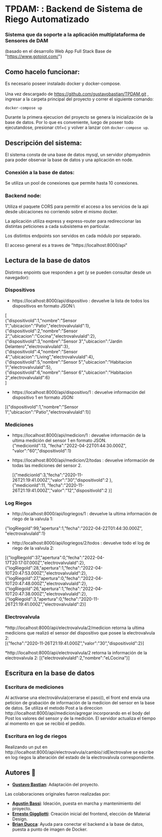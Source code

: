 # TPDAM: : Backend de Sistema de Riego Automatizado 
### Sistema que da soporte a la aplicación multiplataforma de Sensores de DAM 
 (basado en el desarrollo Web App Full Stack Base de "https://www.gotoiot.com/")


## Como hacelo funcionar:
Es necesario poseer instalado docker y docker-compose.\
\
Una vez descargado de https://github.com/gustavobastian/TPDAM.git , ingresar a la carpeta principal del proyecto y correr el siguiente comando:

`docker-compose up`

Durante la primera ejecucion del proyecto se genera la inicialización de la base de datos. Por lo que es conveniente, luego de poseer todo ejecutandose, presionar ctrl+c y volver a lanzar con `docker-compose up`.


## Descripción del sistema:
El sistema consta de una base de datos mysql, un servidor phpmyadmin para poder observar la base de datos y una aplicación en node.
### Conexión a la base de datos:
Se utiliza un pool de conexiones que permite hasta 10 conexiones. 
### Backend node:
Utiliza el paquete CORS para permitir el acceso a los servicios de la api desde ubicaciones no corriendo sobre el mismo docker.

La aplicación utiliza express y express-router para redireccionar las distintas peticiones a cada subsistema en particular.

Los distintos endpoints son servidos en cada módulo por separado.

El acceso general es a traves de "https://localhost:8000/api"

## Lectura de la base de datos
Distintos enpoints que responden a get (y se pueden consultar desde un navegador):


### Dispositivos

* https://localhost:8000/api/dispositivo  : devuelve la lista de todos los dispositivos en formato JSON:\

[\
{"dispositivoId":1,"nombre":"Sensor 1","ubicacion":"Patio","electrovalvulaId":1},\
{"dispositivoId":2,"nombre":"Sensor 2","ubicacion":"Cocina","electrovalvulaId":2},\
{"dispositivoId":3,"nombre":"Sensor 3","ubicacion":"Jardin Delantero","electrovalvulaId":3},\
{"dispositivoId":4,"nombre":"Sensor 4","ubicacion":"Living","electrovalvulaId":4},\
{"dispositivoId":5,"nombre":"Sensor 5","ubicacion":"Habitacion 1","electrovalvulaId":5},\
{"dispositivoId":6,"nombre":"Sensor 6","ubicacion":"Habitacion 2",electrovalvulaId":6}\
]


* https://localhost:8000/api/dispositivo/1 : devuelve información del dispositivo 1 en formato JSON: 

[{"dispositivoId":1,"nombre":"Sensor 1","ubicacion":"Patio","electrovalvulaId":1}]

### Mediciones

* https://localhost:8000/api/medicion/1 : devuelve información de la ultima medición del sensor 1 en formato JSON.\
 {"medicionId":13, "fecha":"2022-04-22T01:44:30.000Z", "valor":"60","dispositivoId":1}

* https://localhost:8000/api/medicion/2/todas : devuelve información de todas las mediciones del sensor 2.
 
  [{"medicionId":3,"fecha":"2020-11-26T21:19:41.000Z","valor":"30","dispositivoId":2  },\
  {"medicionId":11, "fecha":"2020-11-26T21:19:41.000Z","valor":"12","dispositivoId":2 }]

### Log Riegos

* http://localhost:8000/api/logriegos/1 : devuelve la ultima información de riego de la valvula 1:

{"logRiegoId":99,"apertura":1,"fecha":"2022-04-22T01:44:30.000Z",
"electrovalvulaId":1}


* http://localhost:8000/api/logriegos/2/todos : devuelve todo el log  de riego de la valvula 2:
  
[{"logRiegoId":37,"apertura":0,"fecha":"2022-04-17T20:17:07.000Z","electrovalvulaId":2},\
{"logRiegoId":28,"apertura":1,"fecha":"2022-04-10T20:47:53.000Z","electrovalvulaId":2},\
{"logRiegoId":27,"apertura":0,"fecha":"2022-04-10T20:47:48.000Z","electrovalvulaId":2},\
{"logRiegoId":26,"apertura":1,"fecha":"2022-04-10T20:47:38.000Z","electrovalvulaId":2},\
{"logRiegoId":3,"apertura":0,"fecha":"2020-11-26T21:19:41.000Z","electrovalvulaId":2}]

### Electrovalvula
*http://localhost:8000/api/electrovalvula/2/medicion retorna la ultima medicions que realizó el sensor del dispositivo que posee la electrovalvula 2:\
[{"fecha":"2020-11-26T21:19:41.000Z","valor":"30","dispositivoId":2}]

*http://localhost:8000/api/electrovalvula/2 retorna la información de la electrovalvula 2: 
[{"electrovalvulaId":2,"nombre":"eLCocina"}]


## Escritura en la base de datos
### Escritura de mediciones
Al activarse una electroválvula(cerrarse el paso)), el front end envía una peticion de grabación de información de la medicion del sensor en la base de datos. Se utiliza el metodo Post a la direccion http://localhost:8000/api/medicion/agregar  incorporando en el body del Post los valores del sensor y de la medición. El servidor actualiza el tiempo al momento en que 
se recibió el pedido.

### Escritura en log de riegos
Realizando un put en  http://localhost:8000/api/electrovalvula/cambio/:idElectrovalve se escribe en log riegos la alteración del estado de la electrovalvula correspondiente.
## Autores 👥

* **[Gustavo Bastian](https://github.com/gustavobastian)**: Adaptación del proyecto.

Las colaboraciones originales fueron realizadas por:

* **[Agustin Bassi](https://github.com/agustinBassi)**: Ideación, puesta en marcha y mantenimiento del proyecto.
* **[Ernesto Giggliotti](https://github.com/ernesto-g)**: Creación inicial del frontend, elección de Material Design.
* **[Brian Ducca](https://github.com/brianducca)**: Ayuda para conectar el backend a la base de datos, puesta a punto de imagen de Docker.

